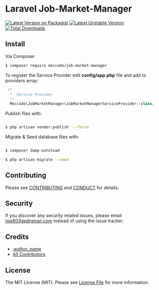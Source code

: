 # Laravel Job-Market-Manager

[![Latest Version on Packagist](https://poser.pugx.org/meccado/job-market-manager/v/stable)](https://packagist.org/packages/meccado/job-market-manager)
[![Latest Unstable Version](https://poser.pugx.org/meccado/job-market-manager/v/unstable)](https://packagist.org/packages/meccado/job-market-manager)
[![Total Downloads](https://poser.pugx.org/meccado/job-market-manager/downloads)](https://packagist.org/packages/meccado/job-market-manager)


## Install

Via Composer

``` bash
$ composer require meccado/job-market-manager
```
To register the Service Provider edit **config/app.php** file and add to providers array:

```php
 /*
  *  Service Provider
  */
  Meccado\JobMarketManager\JobMarketManagerServiceProvider::class,

```

Publish files with:

```bash

$ php artisan vendor:publish  --force

```

Migrate & Seed database files with:

```bash

$ composer dump-autoload

$ php artisan migrate --seed

```

## Contributing

Please see [CONTRIBUTING](CONTRIBUTING.md) and [CONDUCT](CONDUCT.md) for details.

## Security

If you discover any security related issues, please email tsw603gp@gmail.com instead of using the issue tracker.

## Credits

- [:author_name][link-author]
- [All Contributors][link-contributors]

## License

The MIT License (MIT). Please see [License File](LICENSE.md) for more information.

[ico-version]: https://img.shields.io/packagist/v/meccado/job-market-manager.svg?style=flat-square
[ico-license]: https://img.shields.io/badge/license-MIT-brightgreen.svg?style=flat-square
[ico-travis]: https://img.shields.io/travis/meccado/job-market-manager/master.svg?style=flat-square
[ico-scrutinizer]: https://img.shields.io/scrutinizer/coverage/g/meccado/job-market-manager.svg?style=flat-square
[ico-code-quality]: https://img.shields.io/scrutinizer/g/meccado/job-market-manager.svg?style=flat-square
[ico-downloads]: https://img.shields.io/packagist/dt/meccado/job-market-manager.svg?style=flat-square

[link-packagist]: https://packagist.org/packages/meccado/job-market-manager
[link-travis]: https://travis-ci.org/meccado/job-market-manager
[link-scrutinizer]: https://scrutinizer-ci.com/g/meccado/job-market-manager/code-structure
[link-code-quality]: https://scrutinizer-ci.com/g/meccado/job-market-manager
[link-downloads]: https://packagist.org/packages/meccado/job-market-manager
[link-author]: https://github.com/meccado
[link-contributors]: ../../contributors
